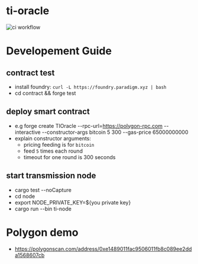 # ti-oracle

![ci workflow](https://github.com/tokeninsight/ti-oracle/actions/workflows/basic.yml/badge.svg)

# Developement Guide
## contract test
- install foundry: `curl -L https://foundry.paradigm.xyz | bash`
- cd contract && forge test
## deploy smart contract
- e.g forge create TIOracle --rpc-url=https://polygon-rpc.com --interactive --constructor-args bitcoin 5 300 --gas-price 65000000000
- explain constructor arguments:
  - pricing feeding is for `bitcoin`
  - feed `5` times each round
  - timeout for one round is 300 seconds

## start transmission node
- cargo test --noCapture
- cd node
- export NODE_PRIVATE_KEY=${you private key}
- cargo run --bin ti-node

# Polygon demo
- https://polygonscan.com/address/0xe1489011fac9506011fb8c089ee2dda1568607cb
